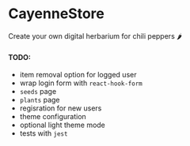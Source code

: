 # CayenneStore

Create your own digital herbarium for chili peppers 🌶️

#### TODO:

- item removal option for logged user
- wrap login form with `react-hook-form`
- `seeds` page
- `plants` page
- regisration for new users
- theme configuration
- optional light theme mode
- tests with `jest`
